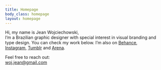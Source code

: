 ```yaml
---
title: Homepage
body_class: homepage
layout: homepage
---
```


Hi, my name is Jean Wojciechowski,<br /> I’m a Brazilian graphic designer with special interest in visual branding and type design.
You can check my work below. I’m also on <a href="{{ site.links.behance }}">Behance</a>, <a href="{{ site.links.instagram }}">Instagram</a>, <a href="{{ site.links.tumblr }}">Tumblr</a> and <a href="{{ site.links.arena }}">Arena</a>.

Feel free to reach out:<br /><a href="mailto:woj.jean@gmail.com">woj.jean@gmail.com</a>
